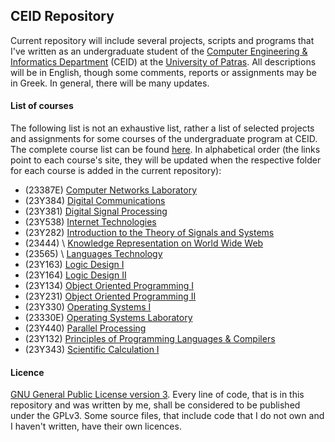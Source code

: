 ## CEID Repository
Current repository will include several projects, scripts and programs that I've written as an undergraduate student
of the [Computer Engineering & Informatics Department](https://www.ceid.upatras.gr/) (CEID) at the
[University of Patras](http://www.upatras.gr/). All descriptions will be in English, though some comments, reports or 
assignments may be in Greek. In general, there will be many updates.

#### List of courses
The following list is not an exhaustive list, rather a list of selected projects and assignments for some courses of 
the undergraduate program at CEID. The complete course list can be found 
[here](https://www.ceid.upatras.gr/en/undergraduate/courses). In alphabetical order (the links point to each course's
site, they will be updated when the respective folder for each course is added in the current repository):
* (23387E) [Computer Networks Laboratory](https://www.ceid.upatras.gr/en/undergraduate/courses/23387%CE%95)
* (23Y384) [Digital Communications](https://www.ceid.upatras.gr/en/undergraduate/courses/23%CE%A5384)
* (23Y381) [Digital Signal Processing](https://www.ceid.upatras.gr/en/undergraduate/courses/23%CE%A5381)
* (23Y538) [Internet Technologies](https://www.ceid.upatras.gr/en/undergraduate/courses/23%CE%A5538)
* (23Y282) [Introduction to the Theory of Signals and Systems](https://www.ceid.upatras.gr/en/undergraduate/courses/23%CE%A5282)
* (23444) \ [Knowledge Representation on World Wide Web](https://www.ceid.upatras.gr/en/undergraduate/courses/23444)
* (23565) \ [Languages Technology](https://www.ceid.upatras.gr/en/undergraduate/courses/23565)
* (23Y163) [Logic Design I](https://www.ceid.upatras.gr/en/undergraduate/courses/23%CE%A5163)
* (23Y164) [Logic Design II](https://www.ceid.upatras.gr/en/undergraduate/courses/23%CE%A5164)
* (23Y134) [Object Oriented Programming I](https://www.ceid.upatras.gr/en/undergraduate/courses/23%CE%A5134)
* (23Y231) [Object Oriented Programming II](https://www.ceid.upatras.gr/en/undergraduate/courses/23%CE%A5231)
* (23Y330) [Operating Systems I](https://www.ceid.upatras.gr/en/undergraduate/courses/23%CE%A5330)
* (23330E) [Operating Systems Laboratory](https://www.ceid.upatras.gr/en/undergraduate/courses/23330%CE%95)
* (23Y440) [Parallel Processing](https://www.ceid.upatras.gr/en/undergraduate/courses/23%CE%A5440)
* (23Y132) [Principles of Programming Languages & Compilers](https://www.ceid.upatras.gr/en/undergraduate/courses/23%CE%A5132)
* (23Y343) [Scientific Calculation I](https://www.ceid.upatras.gr/en/undergraduate/courses/23%CE%A5343)

#### Licence
[GNU General Public License version 3](https://www.gnu.org/licenses/gpl-3.0.en.html). Every line of code, that is in
this repository and was written by me, shall be considered to be published under the GPLv3. Some source files, that
include code that I do not own and I haven't written, have their own licences.
